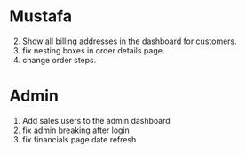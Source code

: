# Mustafa

2. Show all billing addresses in the dashboard for customers.
3. fix nesting boxes in order details page.
4. change order steps.

# Admin

1. Add sales users to the admin dashboard
2. fix admin breaking after login
3. fix financials page date refresh
